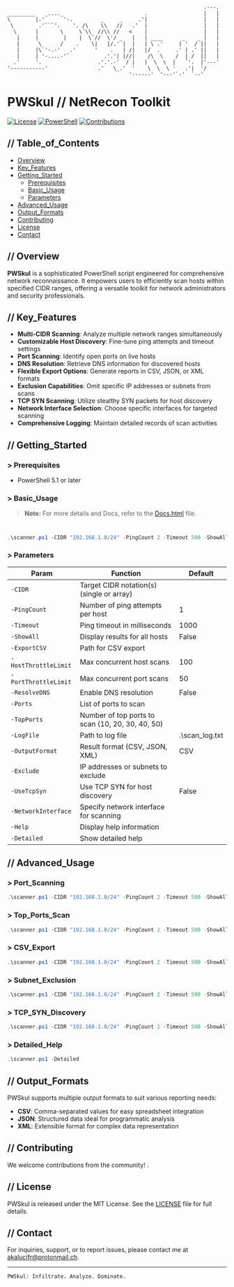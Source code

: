```
                                                               .---. 
_________   _...._                          .                  |   | 
\        |.'      '-.         _     _     .'|                  |   | 
 \        .'```'.    '. /\    \\   //   .'  |                  |   | 
  \      |       \     \`\\  //\\ //   <    |                  |   | 
   |     |        |    |  \`//  \'/ _   |   | ____      _    _ |   | 
   |      \      /    .    \|   |/.' |  |   | \ .'     | '  / ||   | 
   |     |\`'-.-'   .'      '    .   | /|   |/  .     .' | .' ||   | 
   |     | '-....-'`           .'.'| |//|    /\  \    /  | /  ||   | 
  .'     '.                  .'.'.-'  / |   |  \  \  |   `'.  |'---' 
'-----------'                .'   \_.'  '    \  \  \ '   .'|  '/     
                                       '------'  '---'`-'  `--'      
```

# PWSkul // NetRecon Toolkit

[![License](https://img.shields.io/badge/license-MIT-neon.svg)](LICENSE)
[![PowerShell](https://img.shields.io/badge/PowerShell-5.1%2B-cyan.svg)](https://docs.microsoft.com/en-us/powershell/scripting/overview?view=powershell-7.1)
[![Contributions](https://img.shields.io/badge/contributions-welcome-lime.svg)](CONTRIBUTING.md)

## // Table_of_Contents

- [Overview](#overview)
- [Key_Features](#key_features)
- [Getting_Started](#getting_started)
  - [Prerequisites](#prerequisites)
  - [Basic_Usage](#basic_usage)
  - [Parameters](#parameters)
- [Advanced_Usage](#advanced_usage)
- [Output_Formats](#output_formats)
- [Contributing](#contributing)
- [License](#license)
- [Contact](#contact)

## // Overview

**PWSkul** is a sophisticated PowerShell script engineered for comprehensive network reconnaissance. It empowers users to efficiently scan hosts within specified CIDR ranges, offering a versatile toolkit for network administrators and security professionals.

## // Key_Features

- **Multi-CIDR Scanning**: Analyze multiple network ranges simultaneously
- **Customizable Host Discovery**: Fine-tune ping attempts and timeout settings
- **Port Scanning**: Identify open ports on live hosts
- **DNS Resolution**: Retrieve DNS information for discovered hosts
- **Flexible Export Options**: Generate reports in CSV, JSON, or XML formats
- **Exclusion Capabilities**: Omit specific IP addresses or subnets from scans
- **TCP SYN Scanning**: Utilize stealthy SYN packets for host discovery
- **Network Interface Selection**: Choose specific interfaces for targeted scanning
- **Comprehensive Logging**: Maintain detailed records of scan activities

## // Getting_Started

### > Prerequisites

- PowerShell 5.1 or later

### > Basic_Usage

<!-- Reference to the Docs.html for more details -->
> **Note:** For more details and Docs, refer to the [Docs.html](Docs.html) file.

#

```powershell
.\scanner.ps1 -CIDR "192.168.1.0/24" -PingCount 2 -Timeout 500 -ShowAll
```

### > Parameters

| Param               | Function                                                | Default    |
|---------------------|----------------------------------------------------------|------------|
| `-CIDR`             | Target CIDR notation(s) (single or array)                |            |
| `-PingCount`        | Number of ping attempts per host                         | 1          |
| `-Timeout`          | Ping timeout in milliseconds                             | 1000       |
| `-ShowAll`          | Display results for all hosts                            | False      |
| `-ExportCSV`        | Path for CSV export                                      |            |
| `-HostThrottleLimit`| Max concurrent host scans                                | 100        |
| `-PortThrottleLimit`| Max concurrent port scans                                | 50         |
| `-ResolveDNS`       | Enable DNS resolution                                    | False      |
| `-Ports`            | List of ports to scan                                    |            |
| `-TopPorts`         | Number of top ports to scan (10, 20, 30, 40, 50)         |            |
| `-LogFile`          | Path to log file                                         | .\scan_log.txt |
| `-OutputFormat`     | Result format (CSV, JSON, XML)                           | CSV        |
| `-Exclude`          | IP addresses or subnets to exclude                       |            |
| `-UseTcpSyn`        | Use TCP SYN for host discovery                           | False      |
| `-NetworkInterface` | Specify network interface for scanning                   |            |
| `-Help`             | Display help information                                 |            |
| `-Detailed`         | Show detailed help                                       |            |

## // Advanced_Usage

### > Port_Scanning
```powershell
.\scanner.ps1 -CIDR "192.168.1.0/24" -PingCount 2 -Timeout 500 -ShowAll -Ports "80,443,3306"
```

### > Top_Ports_Scan
```powershell
.\scanner.ps1 -CIDR "192.168.1.0/24" -PingCount 2 -Timeout 500 -ShowAll -TopPorts 20
```

### > CSV_Export
```powershell
.\scanner.ps1 -CIDR "192.168.1.0/24" -PingCount 2 -Timeout 500 -ShowAll -ExportCSV "C:\loot\netmap.csv"
```

### > Subnet_Exclusion
```powershell
.\scanner.ps1 -CIDR "192.168.1.0/24" -PingCount 2 -Timeout 500 -ShowAll -Exclude "192.168.1.0/25"
```

### > TCP_SYN_Discovery
```powershell
.\scanner.ps1 -CIDR "192.168.1.0/24" -PingCount 2 -Timeout 500 -ShowAll -UseTcpSyn
```

### > Detailed_Help
```powershell
.\scanner.ps1 -Detailed
```

## // Output_Formats

PWSkul supports multiple output formats to suit various reporting needs:

- **CSV**: Comma-separated values for easy spreadsheet integration
- **JSON**: Structured data ideal for programmatic analysis
- **XML**: Extensible format for complex data representation

## // Contributing

We welcome contributions from the community! .

## // License

PWSkul is released under the MIT License. See the [LICENSE](LICENSE.md) file for full details.

## // Contact

For inquiries, support, or to report issues, please contact me at [akalucifr@protonmail.ch](mailto:akalucifr@protonmail.ch).

---

`PWSkul: Infiltrate. Analyze. Dominate.`
